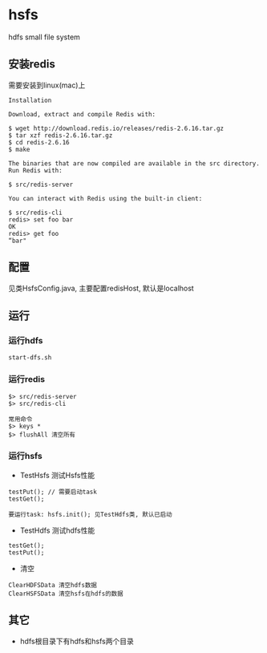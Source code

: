 hsfs
====

hdfs small file system

## 安装redis
需要安装到linux(mac)上
```
Installation

Download, extract and compile Redis with:

$ wget http://download.redis.io/releases/redis-2.6.16.tar.gz
$ tar xzf redis-2.6.16.tar.gz
$ cd redis-2.6.16
$ make

The binaries that are now compiled are available in the src directory. Run Redis with:

$ src/redis-server

You can interact with Redis using the built-in client:

$ src/redis-cli
redis> set foo bar
OK
redis> get foo
“bar"
```

## 配置
见类HsfsConfig.java, 主要配置redisHost, 默认是localhost

## 运行
### 运行hdfs
```
start-dfs.sh
```
### 运行redis
```
$> src/redis-server
$> src/redis-cli

常用命令
$> keys *
$> flushAll 清空所有
```

### 运行hsfs

* TestHsfs 测试Hsfs性能
```
testPut(); // 需要启动task
testGet();

要运行task: hsfs.init(); 见TestHdfs类, 默认已启动
```

* TestHdfs 测试hdfs性能
```
testGet();
testPut();
```

* 清空
```
ClearHDFSData 清空hdfs数据
ClearHSFSData 清空hsfs在hdfs的数据
```

## 其它
* hdfs根目录下有hdfs和hsfs两个目录
